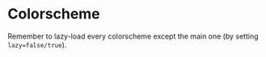 # Colorscheme

Remember to lazy-load every colorscheme except the main one (by setting
`lazy=false/true`).
